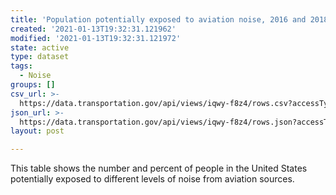 ```yaml
---
title: 'Population potentially exposed to aviation noise, 2016 and 2018'
created: '2021-01-13T19:32:31.121962'
modified: '2021-01-13T19:32:31.121972'
state: active
type: dataset
tags:
  - Noise
groups: []
csv_url: >-
  https://data.transportation.gov/api/views/iqwy-f8z4/rows.csv?accessType=DOWNLOAD
json_url: >-
  https://data.transportation.gov/api/views/iqwy-f8z4/rows.json?accessType=DOWNLOAD
layout: post

---
```

This table shows the number and percent of people in the United States potentially exposed to different levels of noise from aviation sources.
